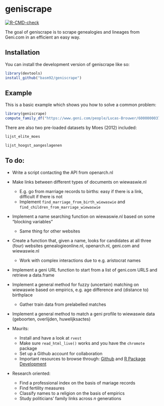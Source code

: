 
<!-- README.md is generated from README.Rmd. Please edit that file -->

# geniscrape

<!-- badges: start -->

[![R-CMD-check](https://github.com/basm92/geniscrape/actions/workflows/R-CMD-check.yaml/badge.svg)](https://github.com/basm92/geniscrape/actions/workflows/R-CMD-check.yaml)
<!-- badges: end -->

The goal of geniscrape is to scrape genealogies and lineages from
Geni.com in an efficient an easy way.

## Installation

You can install the development version of geniscrape like so:

``` r
library(devtools)
install_github("basm92/geniscrape")
```

## Example

This is a basic example which shows you how to solve a common problem:

``` r
library(geniscrape)
compute_family_df("https://www.geni.com/people/Lucas-Brouwer/6000000037332972722")
```

There are also two pre-loaded datasets by Moes (2012) included:

``` r
lijst_elite_moes

lijst_hoogst_aangeslagenen
```

## To do:

- Write a script contacting the API from openarch.nl

- Make links between different types of documents on wiewaswie.nl

  - E.g. go from marriage records to births: easy if there is a link,
    difficult if there is not
  - Implement `find_marriage_from_birth_wiewaswie` and
    `find_children_from_marriage_wiewaswie`

- Implement a name searching function on wiewaswie.nl based on some
  “blocking variables”

  - Same thing for other websites

- Create a function that, given a name, looks for candidates at all
  three (four) websites genealogieonline.nl, openarch.nl, geni.com and
  wiewaswie.nl

  - Work with complex interactions due to e.g. aristocrat names

- Implement a geni URL function to start from a list of geni.com URLS
  and retrieve a data.frame

- Implement a general method for fuzzy (uncertain) matching on wiewaswie
  based on empirics, e.g. age difference and (distance to) birthplace

  - Gather train data from prelabelled matches

- Implement a general method to match a geni profile to wiewaswie data
  (geboorten, overlijden, huwelijksactes)

- Maurits:

  - Install and have a look at `rvest`
  - Make sure `read_html_live()` works and you have the `chromote`
    package
  - Set up a Github account for collaboration
  - Important resources to browse through:
    [Github](https://floswald.github.io/ScPoProgramming/05-git.html#/title-slide)
    and [R Package
    Development](https://floswald.github.io/ScPoProgramming/05-git.html#/title-slide)

- Research oriented:

  - Find a professional index on the basis of mariage records
  - Find fertility measures
  - Classify names to a religion on the basis of empirics
  - Study politicians’ family links across $n$ generations
